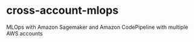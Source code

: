 # cross-account-mlops
MLOps with Amazon Sagemaker and Amazon CodePipeline with multiple AWS accounts

